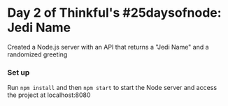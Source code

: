 # Day 2 of Thinkful's #25daysofnode: Jedi Name
Created a Node.js server with an API that returns a "Jedi Name" and a randomized greeting

<h3>Set up</h3>
Run <code>npm install</code> and then <code>npm start</code> to start the Node server and access the project at localhost:8080